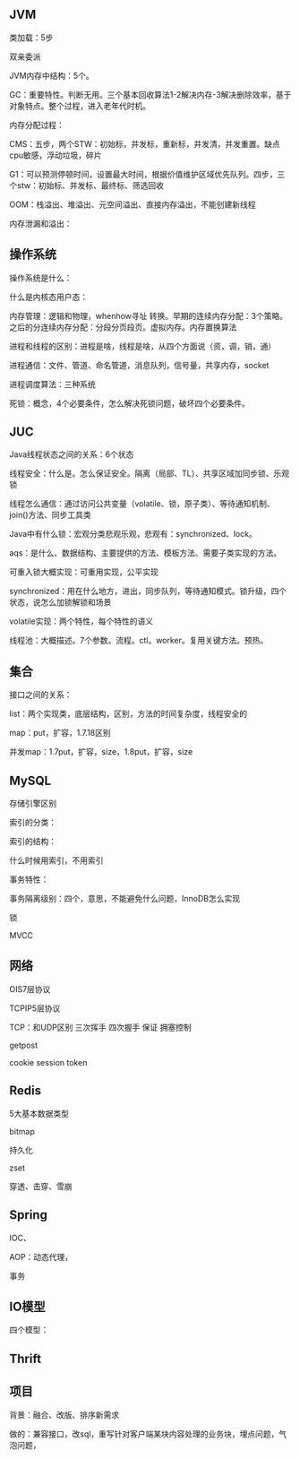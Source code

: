 



## JVM

类加载：5步

双亲委派

JVM内存中结构：5个。

GC：重要特性。判断无用。三个基本回收算法1-2解决内存-3解决删除效率，基于对象特点。整个过程，进入老年代时机。

内存分配过程：

CMS：五步，两个STW：初始标，并发标，重新标，并发清，并发重置。缺点cpu敏感，浮动垃圾，碎片

G1：可以预测停顿时间，设置最大时间，根据价值维护区域优先队列。四步，三个stw：初始标、并发标、最终标、筛选回收

OOM：栈溢出、堆溢出、元空间溢出、直接内存溢出，不能创建新线程

内存泄漏和溢出：

## 操作系统

操作系统是什么：

什么是内核态用户态：

内存管理：逻辑和物理，whenhow寻址 转换。早期的连续内存分配：3个策略。之后的分连续内存分配：分段分页段页。虚拟内存。内存置换算法

进程和线程的区别：进程是啥，线程是啥，从四个方面说（资，调，销，通）

进程通信：文件、管道、命名管道，消息队列，信号量，共享内存，socket

进程调度算法：三种系统

死锁：概念，4个必要条件，怎么解决死锁问题，破坏四个必要条件。

## JUC

Java线程状态之间的关系：6个状态

线程安全：什么是。怎么保证安全。隔离（局部、TL）、共享区域加同步锁、乐观锁

线程怎么通信：通过访问公共变量（volatile、锁，原子类）、等待通知机制、join()方法、同步工具类

Java中有什么锁：宏观分类悲观乐观，悲观有：synchronized、lock。

aqs：是什么、数据结构、主要提供的方法、模板方法、需要子类实现的方法。

可重入锁大概实现：可重用实现，公平实现

synchronized：用在什么地方，进出，同步队列，等待通知模式。锁升级，四个状态，说怎么加锁解锁和场景

volatile实现：两个特性，每个特性的语义

线程池：大概描述。7个参数。流程。ctl。worker。复用关键方法。预热。



## 集合

接口之间的关系：

list：两个实现类，底层结构，区别，方法的时间复杂度，线程安全的

map：put，扩容，1.7.18区别

并发map：1.7put，扩容，size，1.8put，扩容，size

## MySQL

存储引擎区别

索引的分类：

索引的结构：

什么时候用索引，不用索引

事务特性：

事务隔离级别：四个，意思，不能避免什么问题，InnoDB怎么实现

锁

MVCC



## 网络

OIS7层协议

TCPIP5层协议

TCP：和UDP区别 三次挥手 四次握手 保证 拥塞控制

getpost

cookie session token

## Redis

5大基本数据类型

bitmap

持久化

zset

穿透、击穿、雪崩

## Spring

IOC、

AOP：动态代理，

事务

## IO模型

四个模型：

## Thrift



## 项目

背景：融合、改版、排序新需求

做的：兼容接口，改sql，重写针对客户端某块内容处理的业务块，埋点问题，气泡问题，